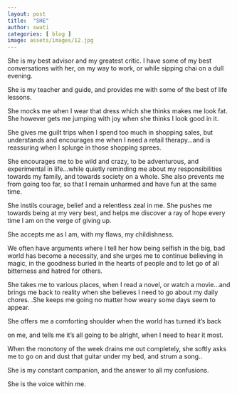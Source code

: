 ```yaml
---
layout: post
title:  "SHE"
author: swati
categories: [ blog ]
image: assets/images/12.jpg
---
```



She is my best advisor and my greatest critic. I have some of my best conversations with her, on my way to work, or while sipping chai on a dull evening.

She is my teacher and guide, and provides me with some of the best of life lessons.

She mocks me when I wear that dress which she thinks makes me look fat. She however gets me jumping with joy when she thinks I look good in it.

She gives me guilt trips when I spend too much in shopping sales, but understands and encourages me when I need a retail therapy…and is reassuring when I splurge in those shopping sprees.

She encourages me to be wild and crazy, to be adventurous,  and experimental in life…while quietly reminding me about my responsibilities towards my family, and towards society on a whole. She also prevents me from going too far, so that I remain unharmed and have fun at the same time.

She instils courage, belief and a relentless zeal in me. She pushes me towards being at my very best, and helps me discover a ray of hope every time I am on the verge of giving up.

She accepts me as I am, with my flaws, my childishness.

We often have arguments where I tell her how being selfish in the big, bad world has become a necessity, and she urges me to continue believing in magic, in the goodness buried in the hearts of people and to let go of all bitterness and hatred for others.

She takes me to various places, when I read a novel, or watch a movie…and brings me back to reality when she believes I need to go about my daily chores. .She keeps me going no matter how weary some days seem to appear.

She offers me a comforting shoulder when the world has turned it’s back

on me, and tells me it’s all going to be alright, when I need to hear it most.

When the monotony of the week drains me out completely, she softly asks me to go on and dust that guitar under my bed, and strum a song..

She is  my constant companion, and the answer to all my confusions.

She is the voice within me.
